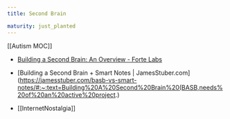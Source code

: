 ```yaml
---
title: Second Brain

maturity: just_planted
---
```


[[Autism MOC]]

- [Building a Second Brain: An Overview - Forte Labs](https://fortelabs.co/blog/basboverview/)
- [Building a Second Brain + Smart Notes | JamesStuber.com](https://jamesstuber.com/basb-vs-smart-notes/#:~:text=Building%20A%20Second%20Brain%20(BASB,needs%20of%20an%20active%20project.)


- [[InternetNostalgia]]